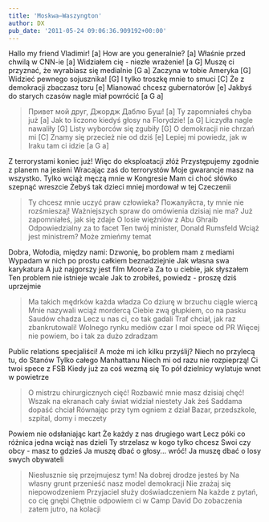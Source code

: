 ```yaml
---
title: 'Moskwa–Waszyngton'
author: DX
pub_date: '2011-05-24 09:06:36.909192+00:00'
---
```


Hallo my friend Vladimir! [a]
How are you generalnie? [a]
Właśnie przed chwilą w CNN-ie [a]
Widziałem cię - niezłe wrażenie! [a G]
Muszę ci przyznać, że wyrabiasz się medialnie [G a]
Zaczyna w tobie Ameryka [G]
Widzieć pewnego sojusznika! [G]
I tylko troszkę mnie to smuci [C]
Że z demokracji zbaczasz toru [e]
Mianować chcesz gubernatorów [e]
Jakbyś do starych czasów nagle miał powrócić [a G a]

>Привет мой друг, Джордж Даблю Буш! [a]
>Ty zapomniałeś chyba już [a]
>Jak to liczono kiedyś głosy na Florydzie! [a G]
>Liczydła nagle nawaliły [G]
>Listy wyborców się zgubiły [G]
>O demokracji nie chrzań mi [C]
>Znamy się przecież nie od dziś [e]
>Lepiej mi powiedz, jak w Iraku tam ci idzie [a G a]

Z terrorystami koniec już!
Więc do eksploatacji złóż
Przystępujemy zgodnie z planem na jesieni
Wracając zaś do terrorystów
Moje gwarancje masz na wszystko.
Tylko wciąż męczą mnie w Kongresie
Mam ci choć słówko szepnąć wreszcie
Żebyś tak dzieci mniej mordował w tej Czeczenii

>Ty chcesz mnie uczyć praw człowieka?
>Пожалуйста, ty mnie nie rozśmieszaj!
>Ważniejszych spraw do omówienia dzisiaj nie ma?
>Już zapomniałeś, jak się zdaje
>O losie więźniów z Abu Ghraib
>Odpowiedzialny za to facet
>Ten twój minister, Donald Rumsfeld
>Wciąż jest ministrem? Może zmieńmy temat

Dobra, Wołodia, między nami:
Dzwonię, bo problem mam z mediami
Wypadam w nich po prostu całkiem beznadziejnie
Jak własna swa karykatura
A już najgorszy jest film Moore’a
Za to u ciebie, jak słyszałem
Ten problem nie istnieje wcale
Jak to zrobiłeś, powiedz - proszę dziś uprzejmie

>Ma takich mędrków każda władza
>Co dziurę w brzuchu ciągle wiercą
>Mnie nazywali wciąż mordercą
>Ciebie zwą głupkiem, co na pasku Saudów chadza
>Lecz u nas ci, co tak gadali
>Traf chciał, jak raz zbankrutowali!
>Wolnego rynku mediów czar
>I moi spece od PR
>Więcej nie powiem, bo i tak za dużo zdradzam

Public relations specjaliści!
A może mi ich kilku przyślij?
Niech no przylecą tu, do Stanów
Tylko całego Manhattanu
Niech mi od razu nie rozpieprzą!
Ci twoi spece z FSB
Kiedy już za coś wezmą się
To pół dzielnicy wylatuje wnet w powietrze

>O mistrzu chirurgicznych cięć!
>Rozbawić mnie masz dzisiaj chęć!
>Wszak na ekranach cały świat widział niestety
>Jak żeś Saddama dopaść chciał
>Równając przy tym ogniem z dział
>Bazar, przedszkole, szpital, domy i meczety

Powiem nie odsłaniając kart
Że każdy z nas drugiego wart
Lecz póki co różnica jedna wciąż nas dzieli
Ty strzelasz w kogo tylko chcesz
Swoi czy obcy - masz to gdzieś
Ja muszę dbać o głosy... wróć!
Ja muszę dbać o losy swych obywateli

>Niesłusznie się przejmujesz tym!
>Na dobrej drodze jesteś by
>Na własny grunt przenieść nasz model demokracji
>Nie zrażaj się niepowodzeniem
>Przyjaciel służy doświadczeniem
>Na każde z pytań, co cię gnębi
>Chętnie odpowiem ci w Camp David
>Do zobaczenia zatem jutro, na kolacji